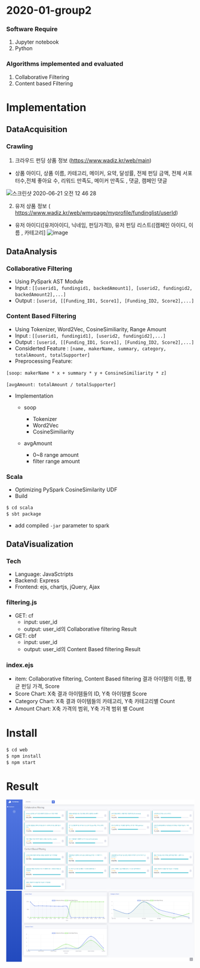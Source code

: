 # 2020-01-group2

### Software Require
  1. Jupyter notebook
  2. Python


### Algorithms implemented and evaluated
  1. Collaborative Filtering
  2. Content based Filtering


# Implementation


## DataAcquisition
 ### Crawling
1. 크라우드 펀딩 상품 정보 (https://www.wadiz.kr/web/main)
- 상품 아이디, 상품 이름, 카테고리, 메이커, 요약, 달성률, 전체 펀딩 금액, 전체 서포터수,전체 좋아요 수, 리워드 만족도, 메이커 만족도 , 댓글, 캠페인 댓글
<img width="900" alt="스크린샷 2020-06-21 오전 12 46 28" src="https://user-images.githubusercontent.com/30233659/85206019-0923ef80-b35a-11ea-8e2e-d73f83e1a931.png">


2. 유저 상품 정보 ( https://www.wadiz.kr/web/wmypage/myprofile/fundinglist/userId)
- 유저 아이디([유저아이디, 닉네임, 펀딩가격]), 유저 펀딩 리스트([캠페인 아이디, 이름 , 카테고리]
![image](https://user-images.githubusercontent.com/30233659/85206001-fa3d3d00-b359-11ea-85ae-e657f5393022.png)

## DataAnalysis
### Collaborative Filtering
- Using PySpark AST Module
- Input : ```[[userid1, fundingid1, backedAmount1], [userid2, fundingid2, backedAmount2],...]```
- Output : 
```[userid, [[Funding_ID1, Score1], [Funding_ID2, Score2],...]```

### Content Based Filtering
- Using Tokenizer, Word2Vec, CosineSimiliarity, Range Amount
- Input : ```[[userid1, fundingid1], [userid2, fundingid2],...]```
- Output : 
```[userid, [[Funding_ID1, Score1], [Funding_ID2, Score2],...]```
- Considerted Feature : ```[name, makerName, summary, category, totalAmount, totalSupporter]```
- Preprocessing Feature: 

```[soop: makerName * x + summary * y + ConsineSimiliarity * z] ```

```[avgAmount: totalAmount / totalSupporter]```
- Implementation
  - soop
    - Tokenizer
    - Word2Vec
    - CosineSimiliarity

  - avgAmount
    - 0~8 range amount
    - filter range amount  

### Scala
- Optimizing PySpark CosineSimilarity UDF
- Build
```sh
$ cd scala
$ sbt package
```
- add compiled ```-jar``` parameter to spark 

## DataVisualization
### Tech
- Language: JavaSctripts
- Backend: Express
- Frontend: ejs, chartjs, jQuery, Ajax

### filtering.js
 - GET: cf
   - input: user_id
   - output: user_id의 Collaborative filtering Result
 - GET: cbf
   - input: user_id
   - output: user_id의 Content Based filtering Result

### index.ejs
 - item: Collaborative filtering, Content Based filtering 결과 아이템의 이름, 평균 펀딩 가격, Score
 - Score Chart: X축 결과 아이템들의 ID, Y축 아이템별 Score
 - Category Chart: X축 결과 아이템들의 카테고리, Y축 카테고리별 Count
 - Amount Chart: X축 가격의 범위, Y축 가격 범위 별 Count

# Install

```sh
$ cd web
$ npm install
$ npm start
```

# Result
![test1-1](./img/test1-1.PNG)
![test1-2](./img/test1-2.PNG)
